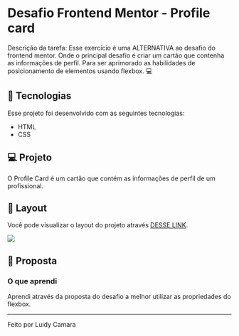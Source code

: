 # Desafio Frontend Mentor - Profile card 
Descrição da tarefa: Esse exercício é uma ALTERNATIVA ao desafio do frontend mentor. Onde o principal desafio é criar um cartão que contenha as informações de perfil. Para ser aprimorado as habilidades de posicionamento de elementos usando flexbox. 💻

## 🚀 Tecnologias

Esse projeto foi desenvolvido com as seguintes tecnologias:

- HTML
- CSS


## 💻 Projeto

O Profile Card é um cartão que contém as informações de perfil de um profissional. 


## 🔖 Layout

Você pode visualizar o layout do projeto através [DESSE LINK](https://humane-legend-9f9.notion.site/image/https%3A%2F%2Fs3-us-west-2.amazonaws.com%2Fsecure.notion-static.com%2Fafdd7e4f-9943-4a29-927e-3be7a9f6d816%2FUntitled.png?table=block&id=2389480b-ea93-4a7b-957e-9e6fb1d8e8aa&spaceId=9ef6022d-330d-439e-8ddf-45bc80717149&width=1510&userId=&cache=v2). 


![](./design/desktop-design.jpg)


## 📃 Proposta

### O que aprendi

Aprendi através da proposta do desafio a melhor utilizar as propriedades do flexbox.

---

Feito por Luidy Camara


